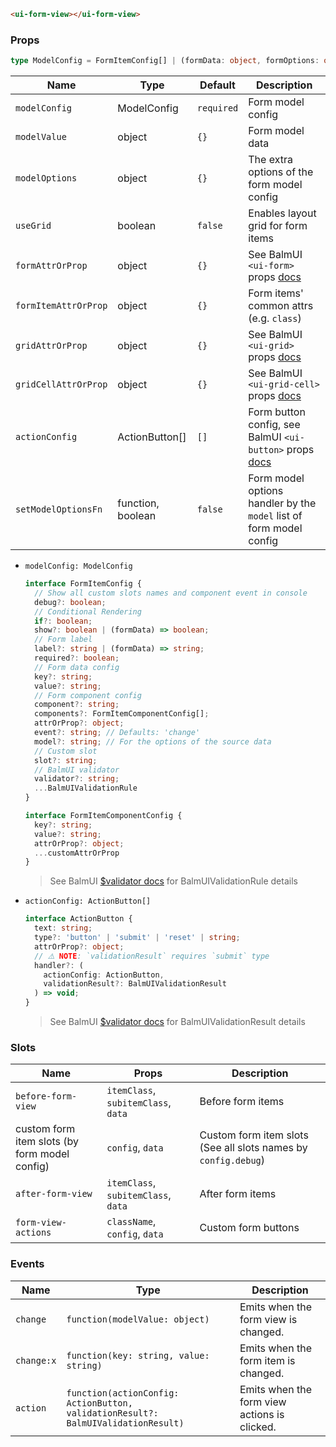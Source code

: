 ```html
<ui-form-view></ui-form-view>
```

### Props

```ts
type ModelConfig = FormItemConfig[] | (formData: object, formOptions: object) => FormItemConfig[] | false;
```

| Name                 | Type              | Default    | Description                                                                                                |
| -------------------- | ----------------- | ---------- | ---------------------------------------------------------------------------------------------------------- |
| `modelConfig`        | ModelConfig       | `required` | Form model config                                                                                          |
| `modelValue`         | object            | `{}`       | Form model data                                                                                            |
| `modelOptions`       | object            | `{}`       | The extra options of the form model config                                                                 |
| `useGrid`            | boolean           | `false`    | Enables layout grid for form items                                                                         |
| `formAttrOrProp`     | object            | `{}`       | See BalmUI `<ui-form>` props [docs](https://v8.material.balmjs.com/#/layout/form)                          |
| `formItemAttrOrProp` | object            | `{}`       | Form items' common attrs (e.g. `class`)                                                                    |
| `gridAttrOrProp`     | object            | `{}`       | See BalmUI `<ui-grid>` props [docs](https://v8.material.balmjs.com/#/layout/grid)                          |
| `gridCellAttrOrProp` | object            | `{}`       | See BalmUI `<ui-grid-cell>` props [docs](https://v8.material.balmjs.com/#/layout/grid)                     |
| `actionConfig`       | ActionButton[]    | `[]`       | Form button config, see BalmUI `<ui-button>` props [docs](https://v8.material.balmjs.com/#/general/button) |
| `setModelOptionsFn`  | function, boolean | `false`    | Form model options handler by the `model` list of form model config                                        |

- `modelConfig: ModelConfig`

  ```ts
  interface FormItemConfig {
    // Show all custom slots names and component event in console
    debug?: boolean;
    // Conditional Rendering
    if?: boolean;
    show?: boolean | (formData) => boolean;
    // Form label
    label?: string | (formData) => string;
    required?: boolean;
    // Form data config
    key?: string;
    value?: string;
    // Form component config
    component?: string;
    components?: FormItemComponentConfig[];
    attrOrProp?: object;
    event?: string; // Defaults: 'change'
    model?: string; // For the options of the source data
    // Custom slot
    slot?: string;
    // BalmUI validator
    validator?: string;
    ...BalmUIValidationRule
  }

  interface FormItemComponentConfig {
    key?: string;
    value?: string;
    attrOrProp?: object;
    ...customAttrOrProp
  }
  ```

  > See BalmUI [$validator docs](https://v8.material.balmjs.com/#/data-input/validator) for BalmUIValidationRule details

- `actionConfig: ActionButton[]`

  ```ts
  interface ActionButton {
    text: string;
    type?: 'button' | 'submit' | 'reset' | string;
    attrOrProp?: object;
    // ⚠️ NOTE: `validationResult` requires `submit` type
    handler?: (
      actionConfig: ActionButton,
      validationResult?: BalmUIValidationResult
    ) => void;
  }
  ```

  > See BalmUI [$validator docs](https://v8.material.balmjs.com/#/data-input/validator) for BalmUIValidationResult details

### Slots

| Name                                          | Props                               | Description                                                    |
| --------------------------------------------- | ----------------------------------- | -------------------------------------------------------------- |
| `before-form-view`                            | `itemClass`, `subitemClass`, `data` | Before form items                                              |
| custom form item slots (by form model config) | `config`, `data`                    | Custom form item slots (See all slots names by `config.debug`) |
| `after-form-view`                             | `itemClass`, `subitemClass`, `data` | After form items                                               |
| `form-view-actions`                           | `className`, `config`, `data`       | Custom form buttons                                            |

### Events

| Name       | Type                                                                              | Description                                  |
| ---------- | --------------------------------------------------------------------------------- | -------------------------------------------- |
| `change`   | `function(modelValue: object)`                                                    | Emits when the form view is changed.         |
| `change:x` | `function(key: string, value: string)`                                            | Emits when the form item is changed.         |
| `action`   | `function(actionConfig: ActionButton, validationResult?: BalmUIValidationResult)` | Emits when the form view actions is clicked. |
